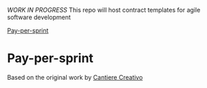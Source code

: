*WORK IN PROGRESS*
This repo will host contract templates for agile software development

[Pay-per-sprint](contracts#Pay-per-sprint)


# Pay-per-sprint
Based on the original work by [Cantiere Creativo](http://cantierecreativo.github.io/guidelines/documenti/contratto-cantiere-creativo.pdf)
